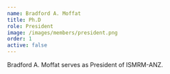 ```yaml
---
name: Bradford A. Moffat
title: Ph.D
role: President
image: /images/members/president.png
order: 1
active: false
---
```


Bradford A. Moffat serves as President of ISMRM-ANZ.